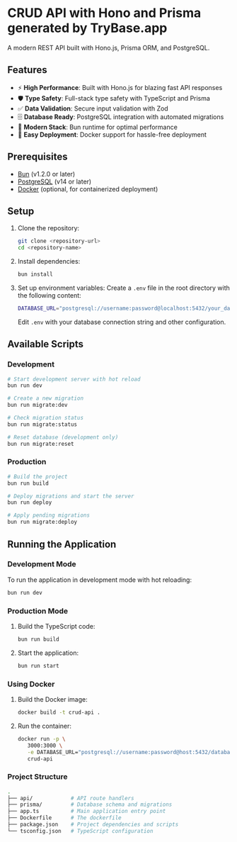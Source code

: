 # CRUD API with Hono and Prisma generated by TryBase.app

A modern REST API built with Hono.js, Prisma ORM, and PostgreSQL.

## Features

- ⚡ **High Performance**: Built with Hono.js for blazing fast API responses
- 🛡️ **Type Safety**: Full-stack type safety with TypeScript and Prisma
- ✅ **Data Validation**: Secure input validation with Zod
- 🗄️ **Database Ready**: PostgreSQL integration with automated migrations
- 🚀 **Modern Stack**: Bun runtime for optimal performance
- 🐳 **Easy Deployment**: Docker support for hassle-free deployment

## Prerequisites

- [Bun](https://bun.sh/) (v1.2.0 or later)
- [PostgreSQL](https://www.postgresql.org/) (v14 or later)
- [Docker](https://www.docker.com/) (optional, for containerized deployment)

## Setup

1. Clone the repository:

   ```bash
   git clone <repository-url>
   cd <repository-name>
   ```

2. Install dependencies:

   ```bash
   bun install
   ```

3. Set up environment variables:
   Create a `.env` file in the root directory with the following content:

   ```bash
   DATABASE_URL="postgresql://username:password@localhost:5432/your_database_name"
   ```

   Edit `.env` with your database connection string and other configuration.

## Available Scripts

### Development

```bash
# Start development server with hot reload
bun run dev

# Create a new migration
bun run migrate:dev

# Check migration status
bun run migrate:status

# Reset database (development only)
bun run migrate:reset
```

### Production

```bash
# Build the project
bun run build

# Deploy migrations and start the server
bun run deploy

# Apply pending migrations
bun run migrate:deploy
```

## Running the Application

### Development Mode

To run the application in development mode with hot reloading:

```bash
bun run dev
```

### Production Mode

1. Build the TypeScript code:

   ```bash
   bun run build
   ```

2. Start the application:

   ```bash
   bun run start
   ```

### Using Docker

1. Build the Docker image:

   ```bash
   docker build -t crud-api .
   ```

2. Run the container:

   ```bash
   docker run -p \
      3000:3000 \
      -e DATABASE_URL="postgresql://username:password@host:5432/database" \
      crud-api
   ```

### Project Structure

```bash
.
├── api/            # API route handlers
├── prisma/         # Database schema and migrations
├── app.ts          # Main application entry point
├── Dockerfile      # The dockerfile
├── package.json    # Project dependencies and scripts
└── tsconfig.json   # TypeScript configuration
```
